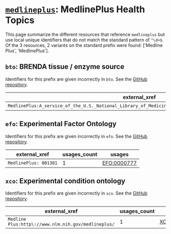 # [`medlineplus`](https://bioregistry.io/medlineplus): MedlinePlus Health Topics

This page summarize the different resources that reference `medlineplus`
but use local unique identifiers that do not match the standard pattern of
`^\d+$`. Of the 3 resources,
2 variants on the standard prefix were found: ['Medline Plus', 'MedlinePlus'].

## `bto`: BRENDA tissue / enzyme source

Identifiers for this prefix are given incorrectly in `bto`. See the [GitHub repository](https://github.com/BRENDA-Enzymes/BTO).

| external_xref                                                                                           |   usages_count | usages                                                    |
|---------------------------------------------------------------------------------------------------------|----------------|-----------------------------------------------------------|
| `MedlinePlus:A_service_of_the_U.S._National_Library_of_Medicine_From_the_National_Institutes_of_Health` |              1 | [BTO:0005035](http://purl.obolibrary.org/obo/BTO_0005035) |

## `efo`: Experimental Factor Ontology

Identifiers for this prefix are given incorrectly in `efo`. See the [GitHub repository](https://github.com/EBISPOT/efo/).

| external_xref         |   usages_count | usages                                              |
|-----------------------|----------------|-----------------------------------------------------|
| `MedlinePlus: 001381` |              1 | [EFO:0000777](http://www.ebi.ac.uk/efo/EFO_0000777) |

## `xco`: Experimental condition ontology

Identifiers for this prefix are given incorrectly in `xco`. See the [GitHub repository](https://github.com/rat-genome-database/XCO-experimental-condition-ontology).

| external_xref                                       |   usages_count | usages                                                    |
|-----------------------------------------------------|----------------|-----------------------------------------------------------|
| `Medline Plus:http\://www.nlm.nih.gov/medlineplus/` |              1 | [XCO:0000563](http://purl.obolibrary.org/obo/XCO_0000563) |

